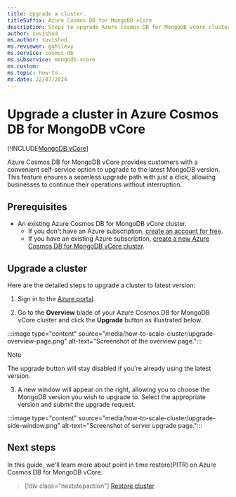 ```yaml
---
title: Upgrade a cluster.
titleSuffix: Azure Cosmos DB for MongoDB vCore
description: Steps to upgrade Azure Cosmos DB for MongoDB vCore cluster from a lower version to latest version.
author: suvishod
ms.author: suvishod
ms.reviewer: gahllevy
ms.service: cosmos-db
ms.subservice: mongodb-vcore
ms.custom:
ms.topic: how-to
ms.date: 22/07/2024
---
```


# Upgrade a cluster in Azure Cosmos DB for MongoDB vCore

[!INCLUDE[MongoDB vCore](~/reusable-content/ce-skilling/azure/includes/cosmos-db/includes/appliesto-mongodb-vcore.md)]

Azure Cosmos DB for MongoDB vCore provides customers with a convenient self-service option to upgrade to the latest MongoDB version. This feature ensures a seamless upgrade path with just a click, allowing businesses to continue their operations without interruption.


## Prerequisites

- An existing Azure Cosmos DB for MongoDB vCore cluster.
  - If you don't have an Azure subscription, [create an account for free](https://azure.microsoft.com/free).
  - If you have an existing Azure subscription, [create a new Azure Cosmos DB for MongoDB vCore cluster](quickstart-portal.md).


## Upgrade a cluster

Here are the detailed steps to upgrade a cluster to latest version:

1. Sign in to the [Azure portal](https://portal.azure.com).

2. Go to the **Overview** blade of your Azure Cosmos DB for MongoDB vCore cluster and click the **Upgrade** button as illustrated below.

:::image type="content" source="media/how-to-scale-cluster/upgrade-overview-page.png" alt-text="Screenshot of the overview page.":::

> [!NOTE]
> The upgrade button will stay disabled if you're already using the latest version.

3. A new window will appear on the right, allowing you to choose the MongoDB version you wish to upgrade to. Select the appropriate version and submit the upgrade request.

:::image type="content" source="media/how-to-scale-cluster/upgrade-side-window.png" alt-text="Screenshot of server upgrade page.":::

## Next steps

In this guide, we'll learn more about point in time restore(PITR) on Azure Cosmos DB for MongoDB vCore.

> [!div class="nextstepaction"]
> [Restore cluster](how-to-restore-cluster.md)
